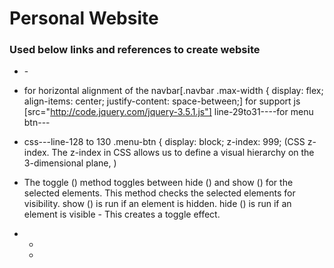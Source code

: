 # Personal Website

### Used below links and references to create website
 - <link href="https://fonts.googleapis.com/css2?family=Poppins:ital,wght@0,300;0,500;1,300;1,400&family=Sansita+Swashed:wght@300;400;500;700&display=swap" rel="stylesheet">
   - <link href="https://fonts.googleapis.com/css2?family=Caveat:wght@700&family=Courgette&family=Dancing+Script:wght@500;700&family=Kaushan+Script&family=Pacifico&display=swap" rel="stylesheet">
- for horizontal alignment of the navbar[.navbar .max-width {
    display: flex;
    align-items: center;
    justify-content: space-between;]
   for support js  [src="http://code.jquery.com/jquery-3.5.1.js"]
   line-29to31----for menu btn---<div class="menu-btn">
                <i class="fas fa-bars"></i>
            </div>

 - css---line-128 to 130
    .menu-btn {
        display: block;
        z-index: 999;       (CSS z-index. The z-index in CSS allows us to define a visual hierarchy on the 3-dimensional plane, )

- The toggle () method toggles between hide () and show () for the selected elements. This method checks the selected elements for visibility. show () is run if an element is hidden. hide () is run if an element is visible - This creates a toggle effect.


- <script src="https://cdnjs.cloudflare.com/ajax/libs/waypoints/4.0.1/jquery.waypoints.min.js"></script>
    - <script src="https://cdnjs.cloudflare.com/ajax/libs/OwlCarousel2/2.3.4/owl.carousel.min.js"></script>
    - <link rel="stylesheet" href="https://cdnjs.cloudflare.com/ajax/libs/OwlCarousel2/2.3.4/assets/owl.carousel.min.css" />


